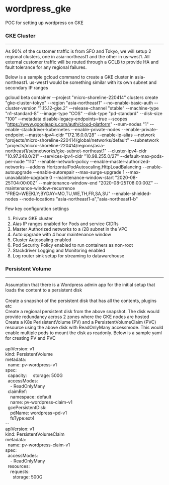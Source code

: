 # wordpress_gke
POC for setting up wordpress on GKE

### GKE Cluster
---------------
As 90% of the customer traffic is from SFO and Tokyo, we will setup 2 regional clusters, one in asia-northeast1 and the other in us-west1. All external customer traffic will be routed through a GCLB to provide HA and fault tolerance for any regional failures.

Below is a sample gcloud command to create a GKE cluster in asia-northeast1. us-west1 would be something similar with its own subnet and secondary IP ranges 

gcloud beta container --project "micro-shoreline-220414" clusters create "gke-cluster-tokyo" --region "asia-northeast1" --no-enable-basic-auth --cluster-version "1.15.12-gke.2" --release-channel "stable" --machine-type "n1-standard-8” --image-type "COS" --disk-type "pd-standard" --disk-size "100" --metadata disable-legacy-endpoints=true --scopes "https://www.googleapis.com/auth/cloud-platform" --num-nodes "1" --enable-stackdriver-kubernetes --enable-private-nodes --enable-private-endpoint --master-ipv4-cidr "172.16.0.0/28" --enable-ip-alias --network "projects/micro-shoreline-220414/global/networks/default" --subnetwork "projects/micro-shoreline-220414/regions/asia-northeast1/subnetworks/gke-subnet-northeast1" --cluster-ipv4-cidr "10.97.248.0/21" --services-ipv4-cidr "10.98.255.0/27" --default-max-pods-per-node "110" --enable-network-policy --enable-master-authorized-networks --addons HorizontalPodAutoscaling,HttpLoadBalancing --enable-autoupgrade --enable-autorepair --max-surge-upgrade 1 --max-unavailable-upgrade 0 --maintenance-window-start "2020-08-25T04:00:00Z" --maintenance-window-end "2020-08-25T08:00:00Z" --maintenance-window-recurrence "FREQ=WEEKLY;BYDAY=MO,TU,WE,TH,FR,SA,SU" --enable-shielded-nodes --node-locations "asia-northeast1-a","asia-northeast1-b"

Few key configuration settings<br/>
1. Private GKE cluster<br/>
2. Aias IP ranges enabled for Pods and service CIDRs<br/>
3. Master Authorized networks to a /28 subnet in the VPC<br/>
4. Auto upgrade with 4 hour maintenance window<br/>
5. Cluster Autoscaling enabled<br/>
6. Pod Security Policy enabled to run containers as non-root<br/>
7. Stackdriver Logging and Monitoring enabled<br/>
8. Log router sink setup for streaming to datawarehouse<br/>


### Persistent Volume
---------------------
Assumption that there is a Wordpress admin app for the initial setup that loads the content to a persistent disk<br/><br/>
Create a snapshot of the persistent disk that has all the contents, plugins etc<br/>
Create a regional persistent disk from the above snapshot. The disk would provide redundancy across 2 zones where the GKE nodes are hosted<br/>
Create a K8s PerisistentVolume (PV) and a PersistentVolumeClaim (PVC) resource using the above disk with ReadOnlyMany accessmode. This would enable multiple pods to mount the disk as readonly. Below is a sample yaml for creating PV and PVC<br/><br/>
apiVersion: v1<br/>
kind: PersistentVolume<br/>
metadata:<br/>
  name: pv-wordpress-v1<br/>
spec:<br/>
  capacity:
    storage: 500G<br/>
  accessModes:<br/>
    - ReadOnlyMany<br/>
  claimRef:<br/>
    namespace: default<br/>
    name: pv-wordpress-claim-v1<br/>
  gcePersistentDisk:<br/>
    pdName: wordpress=pd-v1<br/>
    fsType:ext4<br/>
\--<br/>
apiVersion: v1<br/>
kind: PersistentVolumeClaim<br/>
metadata:<br/>
  name: pv-wordpress-claim-v1<br/>
spec:<br/>
  accessModes:<br/>
    - ReadOnlyMany<br/>
  resources:<br/>
    requests:<br/>
      storage: 500G

